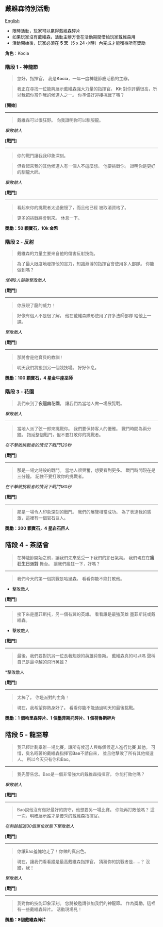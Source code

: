## 戴維森特別活動

 [English](special-event-davison.md)

 * 限時活動，玩家可以贏得戴維森碎片
 * 如果玩家沒有戴維森，活動主辦方會在活動期間借給玩家戴維森用
 * 活動開始後，玩家必須在 **5 天**（5 x 24 小時）內完成才能獲得所有獎勵

 **角色**：Kocia

 ### 階段 1 - 神龍節

 > 您好，指揮官。 我是**Kocia**，一年一度神龍節慶活動的主辦。

 > 我正在尋找一位能夠展示戴維森強大力量的指揮官。
 > **Kit** 對你評價很高，所以我把你當作我的候選人之一。
 > 你準備好迎接挑戰了嗎？
 
 **[開始]**

 ----
 > 戴維森可以很狂野。 向我證明你可以馴服龍。

 *擊敗敵人*

 **[戰鬥]**

 ----
 > 你的戰鬥讓我我印象深刻。

 > 但看起來我的其他候選人有一個人不這麼想。 他要挑戰你。
 > 證明你是更好的馴龍大師。

 *擊敗敵人*

 **[戰鬥]**

 ----
 > 看起來你的挑戰者太過傲慢了，而且他已經
 > 被取消資格了。

 > 更多的挑戰將會到來。 休息一下。

 **獎勵：50 顆寶石，10k 金幣**

 ### 階段 2 - 反射

 > 戴維森的力量主要來自他的傷害反射技能。

 > 為了最大限度地發揮他的實力，知識淵博的指揮官會使用多人部隊。
 > 你能做到嗎？

 *僅用9人部隊擊敗敵人*

 **[戰鬥]**

 ----
 > 你展現了龍的威力！

 > 好像有個人不是很了解。 他在戴維森隊形使用了許多法師部隊
 > 給他上一課。

 *擊敗敵人*

 **[戰鬥]**

 ----
 > 那將會是他寶貝的教訓！

 > 明天我們將搬到另一個競技場。 好好休息。
 
 **獎勵：100 顆寶石，4 星金牛座巫師**

 ### 階段 3 - 花園

 > 我們來到了**夜迴幽花園**。 讓我們為當地人做一場展覽戰。

 *擊敗敵人*

 ----

 > 當地人派了弦一郎來挑戰你。 我們要保持客人的優雅。
 > 戰鬥時間為兩分鐘。 拖延整個戰鬥，但不要打敗你的挑戰者。

 *在不擊敗挑戰者的情況下戰鬥120秒*

 **[戰鬥]**

 ----

 > 那是一場史詩般的戰鬥。 當地人很興奮，想要看到更多。
 > 戰鬥時間現在是三分鐘。 記住不要打敗你的挑戰者。

 *在不擊敗挑戰者的情況下戰鬥180秒*

 **[戰鬥]**

 ----

 > 那是一場令人印象深刻的戰鬥。 我們的展覽相當成功。
 > 為了表達我的感激，這裡有一個岩石巨人。

 **獎勵：200 顆寶石，4 星岩石巨人**

 ## 階段 4 - 茶話會

 > 在神龍節開始之前，讓我們先來感受一下我們的節日氣氛。
 > 我們現在在**瘋狂生日派對** 舞台。 讓我們瘋狂一下，好嗎？

 ----

 > 我們今天的第一個挑戰是哈里森。 看看你能不能打敗他。

 * 擊敗敵人

 **[戰鬥]**

 ----

 > 接下來是墨菲斯托，另一個有翼的英雄。 看看誰是最強英雄
 > 墨菲斯託或戴維森。

 * 擊敗敵人

 **[戰鬥]**

 ----

 > 最後，我們要對抗另一位長著翅膀的英雄荷魯斯。 戴維森真的可以嗎
 > 聲稱自己是最卓越的飛行英雄？

 *擊敗敵人

 **[戰鬥]**

 ----

 > 太棒了。 你是派對的主角！

 > 現在，我希望你熱身好了。 看看你能不能通過明天的最後挑戰。

 **獎勵：1 個哈里森碎片、1 個墨菲斯托碎片、1 個荷魯斯碎片**

 ## 階段 5 - 龍至尊

 > 我已經計劃舉辦一場比賽，讓所有候選人與每個候選人進行比賽
 > 其他。 可惜，臭名昭著的戴維森指揮官**Bao**不請自來，
 > 並且他擊敗了所有其他候選人。 所以今天只有你和Bao。

 ----

 > 我先警告您。Bao是一個非常強大的戴維森指揮官。 你能打敗他嗎？

 *擊敗敵人*

 **[戰鬥]**

 ----

 > Bao說他沒有做好最好的防守，他想要另一場比賽。
 > 你能再打敗他嗎？ 這一次，明確展示誰才是優秀的戴維森指揮官。

 *在剩餘超過30個單位狀態下擊敗敵人*

 **[戰鬥]**

 ----

 > 你讓Bao羞愧地走了！你做的真出色。

 > 現在，讓我們看看誰是最高戴維森指揮官。
 > 猜猜你的挑戰者是……？ 沒錯，我！

 *擊敗敵人*

 **[戰鬥]**

 ----

 > 我對你的技能印象深刻。 您將被邀請參加我們的神龍節。
 > 作為獎勵，這裡有一些戴維森碎片。 活動現場見！

 **獎勵：8個戴維森碎片**
